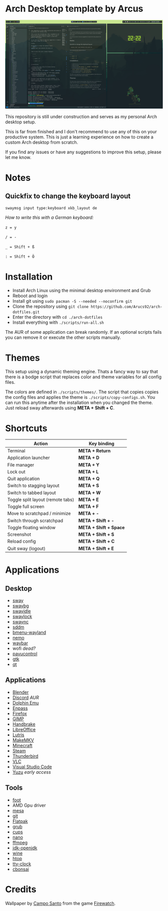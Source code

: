 
# Arch Desktop template by Arcus

<img src=".github/screenshots/screenshot_1.png" alt=""/>

This repository is still under construction and serves as my personal Arch desktop setup. 

This is far from finished and I don't recommend to use any of this on your productive system. This is just a learning experience on how to create a custom Arch desktop from scratch.

If you find any issues or have any suggestions to improve this setup, please let me know.

# Notes

## Quickfix to change the keyboard layout
```shell
swaymsg input type:keyboard xkb_layout de
```

*How to write this with a German keyboard:*

```z = y```

```/ = -```

```_ = Shift + ß```

```: = Shift + Ö```


# Installation

- Install Arch Linux using the minimal desktop environment and Grub
- Reboot and login
- Install git using `sudo pacman -S --needed --noconfirm git` 
- Clone the repository using `git clone https://github.com/Arucs92/arch-dotfiles.git`
- Enter the directory with `cd ./arch-dotfiles`
- Install everything with `./scripts/run-all.sh`

The AUR of some application can break randomly. If an optional scripts fails you can remove it or execute the other scripts manually.

# Themes

This setup using a dynamic theming engine. Thats a fancy way to say that there is a bodge script that replaces color and theme variables for all config files.

The colors are defined in `./scripts/themes/`. The script that copies copies the config files and applies the theme is `./scripts/copy-configs.sh`. You can run this anytime after the installation when you changed the theme. Just reload sway afterwards using **META + Shift + C**.

# Shortcuts

| Action | Key binding |
|--------|-------------|
| Terminal | **META + Return** |
| Application launcher | **META + D** |
| File manager | **META + Y** |
| Lock out | **META + L** |
| Quit application | **META + Q** |
| Switch to stagging layout | **META + S** |
| Switch to tabbed layout | **META + W** |
| Toggle split layout (remote tabs) | **META + E** |
| Toggle full screen | **META + F** |
| Move to scratchpad / minimize | **META + -** |
| Switch through scratchpad | **META + Shift + -** |
| Toggle floating window | **META + Shift + Space** |
| Screenshot | **META + Shift + S** |
| Reload config | **META + Shift + C** |
| Quit sway (logout) | **META + Shift + E** |

# Applications

## Desktop

- [sway](https://github.com/swaywm/sway)
- [swaybg](https://github.com/swaywm/swaybg)
- [swayidle](https://github.com/swaywm/swayidle)
- [swaylock](https://github.com/swaywm/swaylock)
- [swaync](https://github.com/ErikReider/SwayNotificationCenter)
- [sddm](https://github.com/sddm/sddm)
- [bmenu-wayland](https://github.com/Cloudef/bemenu)
- [nemo](https://github.com/linuxmint/nemo)
- [waybar](https://github.com/Alexays/Waybar)
- wofi *dead?*
- [pavucontrol](https://github.com/pulseaudio/pavucontrol)
- [gtk](https://github.com/GNOME/gtk)
- [qt](https://github.com/qt)

## Applications

- [Blender](https://www.blender.org/)
- [Discord](https://discord.com/) *AUR*
- [Dolphin Emu](https://github.com/dolphin-emu/dolphin)
- [Enpass](https://www.enpass.io/)
- [Firefox](https://www.mozilla.org/firefox/)
- [GIMP](https://www.gimp.org/)
- [Handbrake](https://handbrake.fr/)
- [LibreOffice](https://www.libreoffice.org/)
- [Lutris](https://lutris.net/)
- [MakeMKV](https://www.makemkv.com/)
- [Minecraft](https://www.minecraft.net/)
- [Steam](https://store.steampowered.com/)
- [Thunderbird](https://www.thunderbird.net/)
- [VLC](https://www.videolan.org/vlc/)
- [Visual Studio Code](https://code.visualstudio.com/)
- [Yuzu](https://yuzu-emu.org/) *early access*

## Tools

- [foot](https://codeberg.org/dnkl/foot)
- AMD Gpu driver
- [mesa](https://github.com/Mesa3D/mesa)
- [git](https://github.com/git/git)
- [Flatpak](https://flatpak.org/)
- [grub](https://www.gnu.org/software/grub/grub.html)
- [cups](https://github.com/OpenPrinting/cups)
- [nano](https://nano-editor.org/)
- [ffmpeg](https://ffmpeg.org/)
- [jdk-openjdk](https://openjdk.org/)
- [wine](https://www.winehq.org/)
- [htop](https://github.com/htop-dev/htop)
- [tty-clock](https://github.com/xorg62/tty-clock)
- [cbonsai](https://gitlab.com/jallbrit/cbonsai)

# Credits

Wallpaper by [Campo Santo](https://www.camposanto.com/) from the game [Firewatch](http://www.firewatchgame.com/).